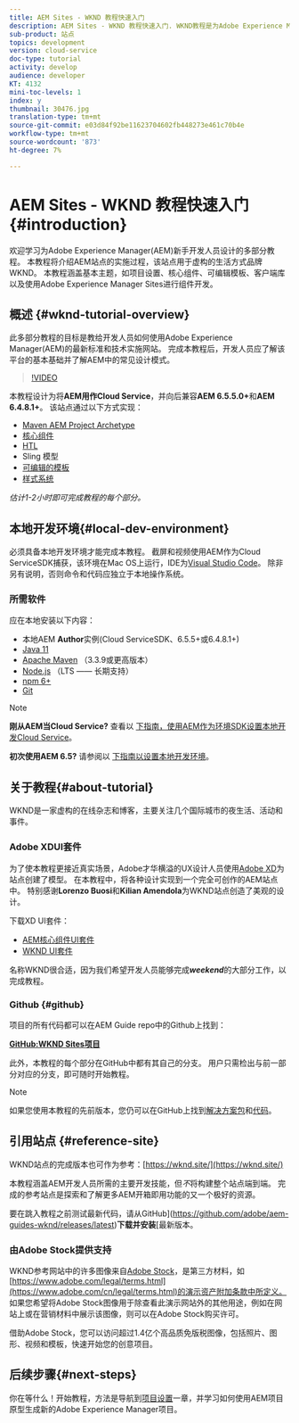 ```yaml
---
title: AEM Sites - WKND 教程快速入门
description: AEM Sites - WKND 教程快速入门. WKND教程是为Adobe Experience Manager新手的开发人员设计的多部分教程。 本教程将介绍一个AEM站点的实施过程，该站点用于一个虚构的生活方式品牌WKND。 本教程涵盖基本主题，如项目设置、主原型、核心组件、可编辑模板、客户端库和组件开发。
sub-product: 站点
topics: development
version: cloud-service
doc-type: tutorial
activity: develop
audience: developer
KT: 4132
mini-toc-levels: 1
index: y
thumbnail: 30476.jpg
translation-type: tm+mt
source-git-commit: e03d84f92be11623704602fb448273e461c70b4e
workflow-type: tm+mt
source-wordcount: '873'
ht-degree: 7%

---
```



# AEM Sites - WKND 教程快速入门 {#introduction}

欢迎学习为Adobe Experience Manager(AEM)新手开发人员设计的多部分教程。 本教程将介绍AEM站点的实施过程，该站点用于虚构的生活方式品牌WKND。 本教程涵盖基本主题，如项目设置、核心组件、可编辑模板、客户端库以及使用Adobe Experience Manager Sites进行组件开发。

## 概述 {#wknd-tutorial-overview}

此多部分教程的目标是教给开发人员如何使用Adobe Experience Manager(AEM)的最新标准和技术实施网站。 完成本教程后，开发人员应了解该平台的基本基础并了解AEM中的常见设计模式。

>[!VIDEO](https://video.tv.adobe.com/v/30476?quality=12&learn=on)

本教程设计为将&#x200B;**AEM用作Cloud Service**，并向后兼容&#x200B;**AEM 6.5.5.0+**&#x200B;和&#x200B;**AEM 6.4.8.1+**。 该站点通过以下方式实现：

* [Maven AEM Project Archetype](https://docs.adobe.com/content/help/zh-Hans/experience-manager-core-components/using/developing/archetype/overview.html)
* [核心组件](https://docs.adobe.com/content/help/zh-Hans/experience-manager-core-components/using/introduction.html)
* [HTL](https://docs.adobe.com/content/help/en/experience-manager-htl/using/getting-started/getting-started.html)
* Sling 模型
* [可编辑的模板](https://docs.adobe.com/content/help/en/experience-manager-learn/sites/page-authoring/template-editor-feature-video-use.html)
* [样式系统](https://docs.adobe.com/content/help/en/experience-manager-learn/sites/page-authoring/style-system-feature-video-use.html)

*估计1-2小时即可完成教程的每个部分。*

## 本地开发环境{#local-dev-environment}

必须具备本地开发环境才能完成本教程。 截屏和视频使用AEM作为Cloud ServiceSDK捕获，该环境在Mac OS上运行，IDE为[Visual Studio Code](https://code.visualstudio.com/)。 除非另有说明，否则命令和代码应独立于本地操作系统。

### 所需软件

应在本地安装以下内容：

* 本地AEM **Author**&#x200B;实例(Cloud ServiceSDK、6.5.5+或6.4.8.1+)
* [Java 11](https://downloads.experiencecloud.adobe.com/content/software-distribution/en/general.html)
* [Apache Maven](https://maven.apache.org/) （3.3.9或更高版本）
* [Node.js](https://nodejs.org/en/) （LTS —— 长期支持）
* [npm 6+](https://www.npmjs.com/)
* [Git](https://git-scm.com/)

>[!NOTE]
>
> **刚从AEM当Cloud Service?** 查看以 [下指南，使用AEM作为环境SDK设置本地开发Cloud Service](https://docs.adobe.com/content/help/en/experience-manager-learn/cloud-service/local-development-environment-set-up/overview.html)。
>
> **初次使用AEM 6.5?** 请参阅以 [下指南以设置本地开发环境](https://docs.adobe.com/content/help/en/experience-manager-learn/foundation/development/set-up-a-local-aem-development-environment.html)。

## 关于教程{#about-tutorial}

WKND是一家虚构的在线杂志和博客，主要关注几个国际城市的夜生活、活动和事件。

### Adobe XDUI套件

为了使本教程更接近真实场景，Adobe才华横溢的UX设计人员使用[Adobe XD](https://www.adobe.com/products/xd.html)为站点创建了模型。 在本教程中，将各种设计实现到一个完全可创作的AEM站点中。 特别感谢&#x200B;**Lorenzo Buosi**&#x200B;和&#x200B;**Kilian Amendola**&#x200B;为WKND站点创造了美观的设计。

下载XD UI套件：

* [AEM核心组件UI套件](assets/overview/AEM-CoreComponents-UI-Kit.xd)
* [WKND UI套件](https://github.com/adobe/aem-guides-wknd/releases/download/aem-guides-wknd-0.0.2/AEM_UI-kit-WKND.xd)

名称WKND很合适，因为我们希望开发人员能够完成&#x200B;***weekend***&#x200B;的大部分工作，以完成教程。

### Github {#github}

项目的所有代码都可以在AEM Guide repo中的Github上找到：

**[GitHub:WKND Sites项目](https://github.com/adobe/aem-guides-wknd)**

此外，本教程的每个部分在GitHub中都有其自己的分支。 用户只需检出与前一部分对应的分支，即可随时开始教程。

>[!NOTE]
>
> 如果您使用本教程的先前版本，您仍可以在GitHub上找到[解决方案包](https://github.com/adobe/aem-guides-wknd/releases/tag/archetype-18.1)和[代码](https://github.com/adobe/aem-guides-wknd/tree/archetype-18.1)。

## 引用站点 {#reference-site}

WKND站点的完成版本也可作为参考：[https://wknd.site/](https://wknd.site/)

本教程涵盖AEM开发人员所需的主要开发技能，但&#x200B;*不*&#x200B;将构建整个站点端到端。 完成的参考站点是探索和了解更多AEM开箱即用功能的又一个极好的资源。

要在跳入教程之前测试最新代码，请从GitHub](https://github.com/adobe/aem-guides-wknd/releases/latest)**下载并安装**[&#x200B;最新版本。

### 由Adobe Stock提供支持

WKND参考网站中的许多图像来自[Adobe Stock](https://stock.adobe.com/)，是第三方材料，如[https://www.adobe.com/legal/terms.html](https://www.adobe.com/cn/legal/terms.html)的演示资产附加条款中所定义。 如果您希望将Adobe Stock图像用于除查看此演示网站外的其他用途，例如在网站上或在营销材料中展示该图像，则可以在Adobe Stock购买许可。

借助Adobe Stock，您可以访问超过1.4亿个高品质免版税图像，包括照片、图形、视频和模板，快速开始您的创意项目。

## 后续步骤{#next-steps}

你在等什么！开始教程，方法是导航到[项目设置](project-setup.md)一章，并学习如何使用AEM项目原型生成新的Adobe Experience Manager项目。
